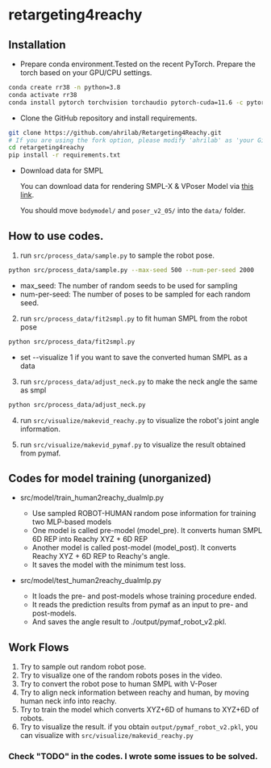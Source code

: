 # retargeting4reachy

## Installation
- Prepare conda environment.Tested on the recent PyTorch. Prepare the torch based on your GPU/CPU settings.
```bash
conda create rr38 -n python=3.8
conda activate rr38
conda install pytorch torchvision torchaudio pytorch-cuda=11.6 -c pytorch -c nvidia
```

- Clone the GitHub repository and install requirements.

```bash
git clone https://github.com/ahrilab/Retargeting4Reachy.git
# If you are using the fork option, please modify 'ahrilab' as 'your GitHub account username'.
cd retargeting4reachy
pip install -r requirements.txt
```

- Download data for SMPL
  
  You can download data for rendering SMPL-X & VPoser Model via [this link](https://smpl-x.is.tue.mpg.de/download.php).
  
  You should move `bodymodel/` and `poser_v2_05/` into the `data/` folder.


## How to use codes.

1. run `src/process_data/sample.py` to sample the robot pose. 
```bash
python src/process_data/sample.py --max-seed 500 --num-per-seed 2000
```
- max_seed: The number of random seeds to be used for sampling
- num-per-seed: The number of poses to be sampled for each random seed.

2. run `src/process_data/fit2smpl.py` to fit human SMPL from the robot pose
```bash
python src/process_data/fit2smpl.py
```
- set --visualize 1 if you want to save the converted human SMPL as a data
  
3. run `src/process_data/adjust_neck.py` to make the neck angle the same as smpl
```bash
python src/process_data/adjust_neck.py
```

4. run `src/visualize/makevid_reachy.py` to visualize the robot's joint angle information.

5. run `src/visualize/makevid_pymaf.py` to visualize the result obtained from pymaf.


## Codes for model training (unorganized)
* src/model/train_human2reachy_dualmlp.py 
    - Use sampled ROBOT-HUMAN random pose information for training two MLP-based models
    - One model is called pre-model (model_pre). It converts human SMPL 6D REP into Reachy XYZ + 6D REP
    - Another model is called post-model (model_post). It converts Reachy XYZ + 6D REP to Reachy's angle.
    - It saves the model with the minimum test loss.

* src/model/test_human2reachy_dualmlp.py
    - It loads the pre- and post-models whose training procedure ended.
    - It reads the prediction results from pymaf as an input to pre- and post-models. 
    - And saves the angle result to ./output/pymaf_robot_v2.pkl.


## Work Flows
1. Try to sample out random robot pose.
2. Try to visualize one of the random robots poses in the video.
3. Try to convert the robot pose to human SMPL with V-Poser
4. Try to align neck information between reachy and human, by moving human neck info into reachy.
5. Try to train the model which converts XYZ+6D of humans to XYZ+6D of robots. 
6. Try to visualize the result. if you obtain `output/pymaf_robot_v2.pkl`, you can visualize with `src/visualize/makevid_reachy.py`

### Check "TODO" in the codes. I wrote some issues to be solved.